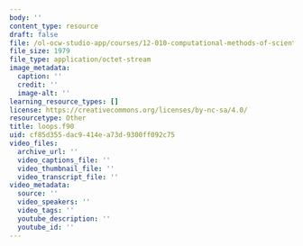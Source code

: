 ```yaml
---
body: ''
content_type: resource
draft: false
file: /ol-ocw-studio-app/courses/12-010-computational-methods-of-scientific-programming-fall-2024/loops.f90
file_size: 1979
file_type: application/octet-stream
image_metadata:
  caption: ''
  credit: ''
  image-alt: ''
learning_resource_types: []
license: https://creativecommons.org/licenses/by-nc-sa/4.0/
resourcetype: Other
title: loops.f90
uid: cf85d355-dac9-414e-a73d-9300ff092c75
video_files:
  archive_url: ''
  video_captions_file: ''
  video_thumbnail_file: ''
  video_transcript_file: ''
video_metadata:
  source: ''
  video_speakers: ''
  video_tags: ''
  youtube_description: ''
  youtube_id: ''
---
```

